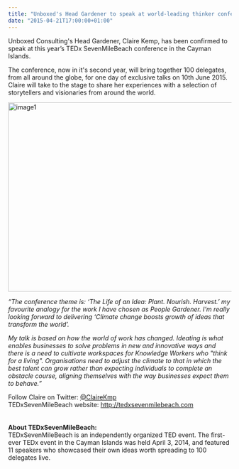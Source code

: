 ```yaml
---
title: "Unboxed's Head Gardener to speak at world-leading thinker conference"
date: "2015-04-21T17:00:00+01:00"
---
```


<p>Unboxed Consulting&#39;s Head Gardener, Claire Kemp, has been confirmed to speak at this year’s TEDx SevenMileBeach conference in the Cayman Islands.<br/></p>

<p>The conference, now in it&#39;s second year, will bring together 100 delegates, from all around the globe, for one day of exclusive talks on 10th June 2015. Claire will take to the stage to share her experiences with a selection of storytellers and visionaries from around the world.<br/></p>

<p><img src="http://i1291.photobucket.com/albums/b548/grammccram/Screen%20Shot%202015-04-21%20at%2016.41.47_zpsjjcafgn1.png" alt="image1" height="426" width="527"></p>

<p><i>“The conference theme is: ‘The Life of an Idea: Plant. Nourish. Harvest.’ my favourite analogy for the work I have chosen as People Gardener. I’m really looking forward to delivering ‘Climate change boosts growth of ideas that transform the world’. </p>

<p>My talk is based on how the world of work has changed. Ideating is what enables businesses to solve problems in new and innovative ways and there is a need to cultivate workspaces for Knowledge Workers who &quot;think for a living&quot;. Organisations need to adjust the climate to that in which the best talent can grow rather than expecting individuals to complete an obstacle course, aligning themselves with the way businesses expect them to behave.”</i><br/></p>

<p>Follow Claire on Twitter: <a href="https://twitter.com/ClaireKmp">@ClaireKmp</a><br/>
TEDxSevenMileBeach website: <a href="http://tedxsevenmilebeach.com">http://tedxsevenmilebeach.com</a>
<br/>
<br/>
<br/>
<b>About TEDxSevenMileBeach:</b><br/>
TEDxSevenMileBeach is an independently organized TED event. The first-ever TEDx event in the Cayman Islands was held April 3, 2014, and featured 11 speakers who showcased their own ideas worth spreading to 100 delegates live.<br/></p>
